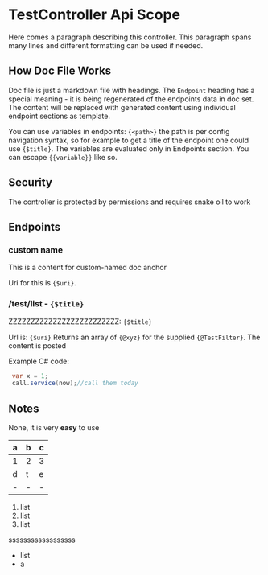 ﻿# TestController Api Scope

Here comes a paragraph describing this controller.
This paragraph spans many lines  and different
formatting can
be used if needed.

## How Doc File Works
Doc file is just a markdown file with headings.
The `Endpoint` heading has a special meaning - it is being regenerated of the endpoints data in doc set.
The content will be replaced with generated content using individual endpoint sections as template.

You can use variables in endpoints: `{<path>}` the path is per config navigation syntax, so for example to get 
a title of the endpoint one could use ` {$title} `. The variables are evaluated only in Endpoints section.
You can escape ``{{variable}}`` like so.



## Security
The controller is protected by permissions and requires snake oil to work

## Endpoints

### custom name
This is a content for custom-named doc anchor

Uri for this is `{$uri}`.

### /test/list - `{$title}`
ZZZZZZZZZZZZZZZZZZZZZZZZZ: `{$title}`

Url is: `{$uri}`
Returns an array of `{@xyz}` for the supplied `{@TestFilter}`. The content is posted

Example C# code:
```csharp
 var x = 1;
 call.service(now);//call them today
```

## Notes
None, it is very **easy** to use

a|b|c
-|-|-
1|2|3
d|t|e
-|-|-

1. list
1. list
1. list

ssssssssssssssssss
  - list
- a 